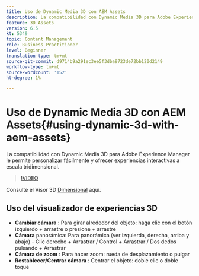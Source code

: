 ```yaml
---
title: Uso de Dynamic Media 3D con AEM Assets
description: La compatibilidad con Dynamic Media 3D para Adobe Experience Manager le permite personalizar fácilmente y ofrecer experiencias interactivas a escala 3D
feature: 3D Assets
version: 6.5
kt: 5349
topic: Content Management
role: Business Practitioner
level: Beginner
translation-type: tm+mt
source-git-commit: d9714b9a291ec3ee5f3dba9723de72bb120d2149
workflow-type: tm+mt
source-wordcount: '152'
ht-degree: 1%

---
```



# Uso de Dynamic Media 3D con AEM Assets{#using-dynamic-3d-with-aem-assets}

La compatibilidad con Dynamic Media 3D para Adobe Experience Manager le permite personalizar fácilmente y ofrecer experiencias interactivas a escala tridimensional.

>[!VIDEO](https://video.tv.adobe.com/v/35156/?quality=9&learn=on)

Consulte el Visor 3D [Dimensional](http://s7d1.scene7.com/s7viewers/html5/DimensionalViewer.html?asset=DynamicmediaNA1/canBlue-2&amp;config=DynamicmediaNA1/Dimensional&amp;serverUrl=http://s7d1.scene7.com/is/image/&amp;contenturl=http://s7d1.scene7.com/is/content/) aquí.


## Uso del visualizador de experiencias 3D

* **Cambiar cámara** : Para girar alrededor del objeto: haga clic con el botón izquierdo + arrastre o presione + arrastre
* **Cámara**  panorámica: Para panorámica (ver izquierda, derecha, arriba y abajo) - Clic derecho + Arrastrar / Control + Arrastrar / Dos dedos pulsando + Arrastrar
* **Cámara de zoom** : Para hacer zoom: rueda de desplazamiento o pulgar
* **Restablecer/Centrar cámara** : Centrar el objeto: doble clic o doble toque